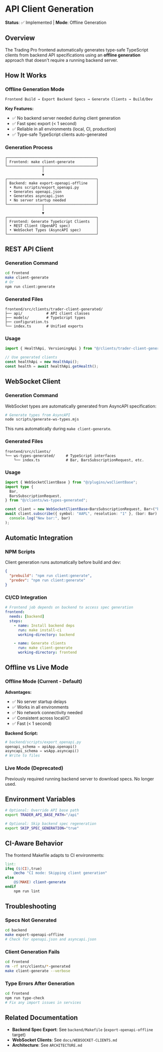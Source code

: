 # API Client Generation

**Status**: ✅ Implemented | **Mode**: Offline Generation

## Overview

The Trading Pro frontend automatically generates type-safe TypeScript clients from backend API specifications using an **offline generation** approach that doesn't require a running backend server.

## How It Works

### Offline Generation Mode

```bash
Frontend Build → Export Backend Specs → Generate Clients → Build/Dev
```

**Key Features:**

- ✅ No backend server needed during client generation
- ✅ Fast spec export (< 1 second)
- ✅ Reliable in all environments (local, CI, production)
- ✅ Type-safe TypeScript clients auto-generated

### Generation Process

```
┌─────────────────────────────────────────┐
│ Frontend: make client-generate          │
└────────────────┬────────────────────────┘
                 │
                 ▼
┌─────────────────────────────────────────┐
│ Backend: make export-openapi-offline    │
│ • Runs scripts/export_openapi.py        │
│ • Generates openapi.json                │
│ • Generates asyncapi.json               │
│ • No server startup needed              │
└────────────────┬────────────────────────┘
                 │
                 ▼
┌─────────────────────────────────────────┐
│ Frontend: Generate TypeScript Clients   │
│ • REST Client (OpenAPI spec)            │
│ • WebSocket Types (AsyncAPI spec)       │
└─────────────────────────────────────────┘
```

## REST API Client

### Generation Command

```bash
cd frontend
make client-generate
# Or
npm run client:generate
```

### Generated Files

```
frontend/src/clients/trader-client-generated/
├── api/           # API client classes
├── models/        # TypeScript types
├── configuration.ts
└── index.ts       # Unified exports
```

### Usage

```typescript
import { HealthApi, VersioningApi } from "@/clients/trader-client-generated";

// Use generated clients
const healthApi = new HealthApi();
const health = await healthApi.getHealth();
```

## WebSocket Client

### Generation Command

WebSocket types are automatically generated from AsyncAPI specification:

```bash
# Generate types from AsyncAPI
node scripts/generate-ws-types.mjs
```

This runs automatically during `make client-generate`.

### Generated Files

```
frontend/src/clients/
└── ws-types-generated/     # TypeScript interfaces
    └── index.ts            # Bar, BarsSubscriptionRequest, etc.
```

### Usage

```typescript
import { WebSocketClientBase } from "@/plugins/wsClientBase";
import type {
  Bar,
  BarsSubscriptionRequest,
} from "@/clients/ws-types-generated";

const client = new WebSocketClientBase<BarsSubscriptionRequest, Bar>("bars");
await client.subscribe({ symbol: "AAPL", resolution: "1" }, (bar: Bar) =>
  console.log("New bar:", bar)
);
```

## Automatic Integration

### NPM Scripts

Client generation runs automatically before build and dev:

```json
{
  "prebuild": "npm run client:generate",
  "predev": "npm run client:generate"
}
```

### CI/CD Integration

```yaml
# Frontend job depends on backend to access spec generation
frontend:
  needs: [backend]
  steps:
    - name: Install backend deps
      run: make install-ci
      working-directory: backend

    - name: Generate clients
      run: make client-generate
      working-directory: frontend
```

## Offline vs Live Mode

### Offline Mode (Current - Default)

**Advantages:**

- ✅ No server startup delays
- ✅ Works in all environments
- ✅ No network connectivity needed
- ✅ Consistent across local/CI
- ✅ Fast (< 1 second)

**Backend Script:**

```python
# backend/scripts/export_openapi.py
openapi_schema = apiApp.openapi()
asyncapi_schema = wsApp.asyncapi()
# Write to files
```

### Live Mode (Deprecated)

Previously required running backend server to download specs. No longer used.

## Environment Variables

```bash
# Optional: Override API base path
export TRADER_API_BASE_PATH="/api"

# Optional: Skip backend spec regeneration
export SKIP_SPEC_GENERATION="true"
```

## CI-Aware Behavior

The frontend Makefile adapts to CI environments:

```makefile
lint:
ifeq ($(CI),true)
	@echo "CI mode: Skipping client generation"
else
	@$(MAKE) client-generate
endif
	npm run lint
```

## Troubleshooting

### Specs Not Generated

```bash
cd backend
make export-openapi-offline
# Check for openapi.json and asyncapi.json
```

### Client Generation Fails

```bash
cd frontend
rm -rf src/clients/*-generated
make client-generate --verbose
```

### Type Errors After Generation

```bash
cd frontend
npm run type-check
# Fix any import issues in services
```

## Related Documentation

- **Backend Spec Export**: See `backend/Makefile` (`export-openapi-offline` target)
- **WebSocket Clients**: See `docs/WEBSOCKET-CLIENTS.md`
- **Architecture**: See `ARCHITECTURE.md`
